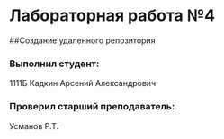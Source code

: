 # Лабораторная работа №4
##Создание удаленного репозитория 
### Выполнил студент:
1111Б
Кадкин Арсений Александрович
### Проверил старший преподаватель: 
Усманов Р.Т.
